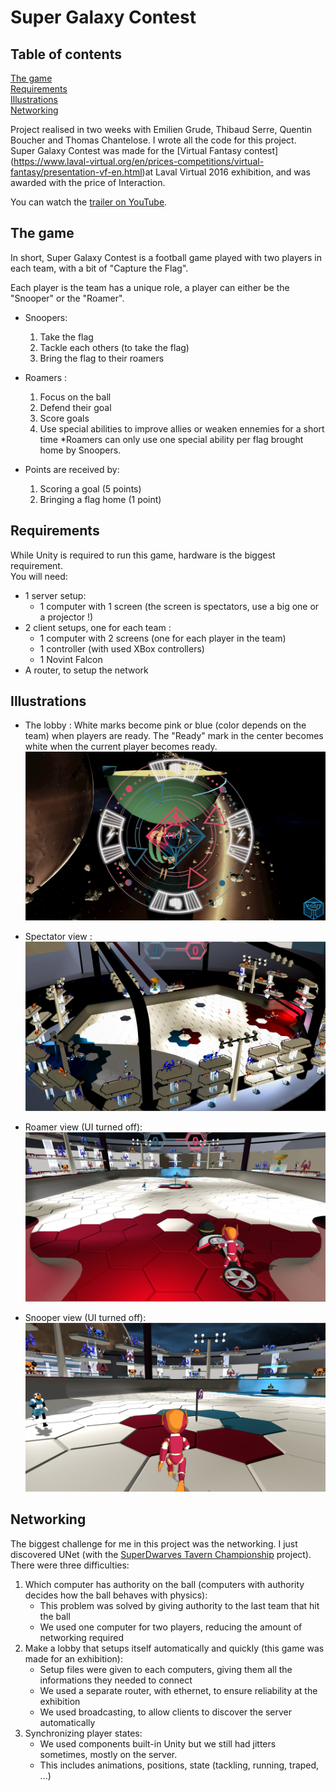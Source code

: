 # Super Galaxy Contest

## Table of contents
[The game](#the-game)  
[Requirements](#requirements)  
[Illustrations](#illustrations)  
[Networking](#networking)  

Project realised in two weeks with Emilien Grude, Thibaud Serre, Quentin Boucher and Thomas Chantelose. I wrote all the code for this project.  
Super Galaxy Contest was made for the [Virtual Fantasy contest] (https://www.laval-virtual.org/en/prices-competitions/virtual-fantasy/presentation-vf-en.html)at Laval Virtual 2016 exhibition, and was awarded with the price of Interaction.

You can watch the [trailer on YouTube](https://www.youtube.com/watch?v=ZEY9-iThG5E).

## The game
In short, Super Galaxy Contest is a football game played with two players in each team, with a bit of "Capture the Flag".  

Each player is the team has a unique role, a player can either be the "Snooper" or the "Roamer".
- Snoopers:
	1) Take the flag
	2) Tackle each others (to take the flag)
	3) Bring the flag to their roamers

- Roamers :
	1) Focus on the ball
	2) Defend their goal
	3) Score goals
	4) Use special abilities to improve allies or weaken ennemies for a short time
	*Roamers can only use one special ability per flag brought home by Snoopers.

- Points are received by:
	1) Scoring a goal (5 points)
	2) Bringing a flag home (1 point)

## Requirements
While Unity is required to run this game, hardware is the biggest requirement.  
You will need:
- 1 server setup:
	* 1 computer with 1 screen (the screen is spectators, use a big one or a projector !)
- 2 client setups, one for each team :
	* 1 computer with 2 screens (one for each player in the team)
	* 1 controller (with used XBox controllers)
	* 1 Novint Falcon
- A router, to setup the network

## Illustrations

- The lobby :
White marks become pink or blue (color depends on the team) when players are ready.
The "Ready" mark in the center becomes white when the current player becomes ready.
![Alt text](Illustrations/SGC-Lobby.png)

- Spectator view :
![Alt text](Illustrations/SGC-Dirigible_view.png)

- Roamer view (UI turned off):
![Alt text](Illustrations/SGC-Roamer.png)

- Snooper view (UI turned off):
![Alt text](Illustrations/SGC-Snooper.png)

## Networking
The biggest challenge for me in this project was the networking. I just discovered UNet (with the [SuperDwarves Tavern Championship](https://github.com/Zelgunn/SuperDwarves-Tavern-Championship) project).  
There were three difficulties:  
1) Which computer has authority on the ball (computers with authority decides how the ball behaves with physics):
	* This problem was solved by giving authority to the last team that hit the ball
	* We used one computer for two players, reducing the amount of networking required
2) Make a lobby that setups itself automatically and quickly (this game was made for an exhibition):
	* Setup files were given to each computers, giving them all the informations they needed to connect
	* We used a separate router, with ethernet, to ensure reliability at the exhibition
	* We used broadcasting, to allow clients to discover the server automatically
3) Synchronizing player states:
	* We used components built-in Unity but we still had jitters sometimes, mostly on the server.
	* This includes animations, positions, state (tackling, running, traped, ...)
